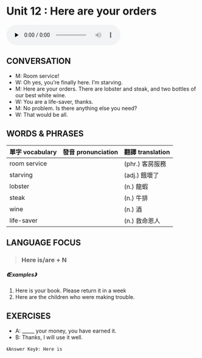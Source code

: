 # Unit 12 : Here are your orders

<audio controls preload="none">
  <source src="https://channelplus.ner.gov.tw/api/audio/5ad2e5dff95e3500064f42a6">
</audio>

## CONVERSATION
* M: Room service! 
* W: Oh yes, you’re finally here. I’m starving. 
* M: Here are your orders. There are lobster and steak, and two bottles of our best white wine. 
* W: You are a life-saver, thanks. 
* M: No problem. Is there anything else you need? 
* W: That would be all.

## WORDS & PHRASES
單字 vocabulary|發音 pronunciation|翻譯 translation
---|---|---
room service||(phr.) 客房服務
starving||(adj.) 餓壞了
lobster||(n.) 龍蝦
steak||(n.) 牛排
wine||(n.) 酒
life-saver||(n.) 救命恩人

## LANGUAGE FOCUS 
> <h3>Here is/are + N</h3>

##### 《Examples》
1. Here is your book. Please return it in a week
2. Here are the children who were making trouble.

## EXERCISES 
* A: _____ your money, you have earned it.
* B: Thanks, I will use it well.

`《Answer Key》: Here is`